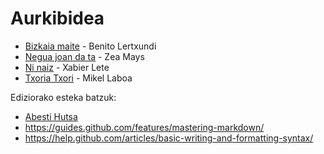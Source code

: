# Aurkibidea

* [Bizkaia maite](B/BizkaiaMaite.md) - Benito Lertxundi
* [Negua joan da ta](N/NeguaJoanDaTa.md) - Zea Mays
* [Ni naiz](N/NiNaiz.md) - Xabier Lete
* [Txoria Txori](T/TxoriaTxori.md) - Mikel Laboa




Ediziorako esteka batzuk:
* [Abesti Hutsa](0/xxx.md)
* https://guides.github.com/features/mastering-markdown/
* https://help.github.com/articles/basic-writing-and-formatting-syntax/
